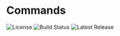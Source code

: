 # Commands
![License](https://img.shields.io/github/license/shepherdjerred-imposter/commands)
![Build Status](https://img.shields.io/github/workflow/status/shepherdjerred-imposter/commands/CI)
![Latest Release](https://img.shields.io/github/v/release/shepherdjerred-imposter/commands?include_prereleases)

